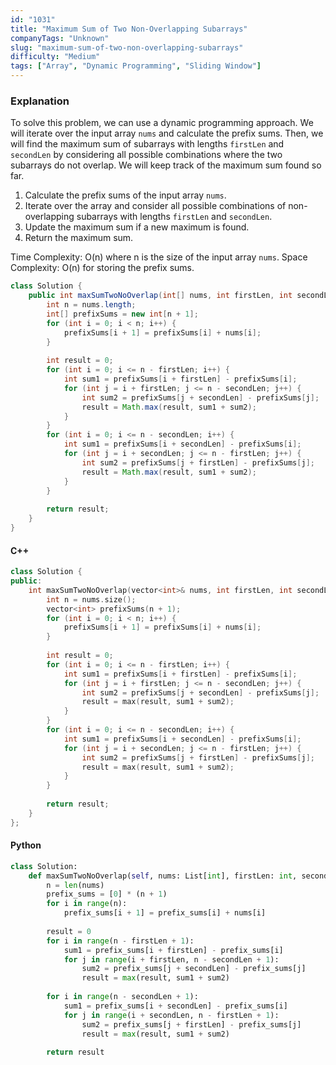 ```yaml
---
id: "1031"
title: "Maximum Sum of Two Non-Overlapping Subarrays"
companyTags: "Unknown"
slug: "maximum-sum-of-two-non-overlapping-subarrays"
difficulty: "Medium"
tags: ["Array", "Dynamic Programming", "Sliding Window"]
---
```


### Explanation
To solve this problem, we can use a dynamic programming approach. We will iterate over the input array `nums` and calculate the prefix sums. Then, we will find the maximum sum of subarrays with lengths `firstLen` and `secondLen` by considering all possible combinations where the two subarrays do not overlap. We will keep track of the maximum sum found so far.

1. Calculate the prefix sums of the input array `nums`.
2. Iterate over the array and consider all possible combinations of non-overlapping subarrays with lengths `firstLen` and `secondLen`.
3. Update the maximum sum if a new maximum is found.
4. Return the maximum sum.

Time Complexity: O(n) where n is the size of the input array `nums`.
Space Complexity: O(n) for storing the prefix sums.

```java
class Solution {
    public int maxSumTwoNoOverlap(int[] nums, int firstLen, int secondLen) {
        int n = nums.length;
        int[] prefixSums = new int[n + 1];
        for (int i = 0; i < n; i++) {
            prefixSums[i + 1] = prefixSums[i] + nums[i];
        }
        
        int result = 0;
        for (int i = 0; i <= n - firstLen; i++) {
            int sum1 = prefixSums[i + firstLen] - prefixSums[i];
            for (int j = i + firstLen; j <= n - secondLen; j++) {
                int sum2 = prefixSums[j + secondLen] - prefixSums[j];
                result = Math.max(result, sum1 + sum2);
            }
        }
        for (int i = 0; i <= n - secondLen; i++) {
            int sum1 = prefixSums[i + secondLen] - prefixSums[i];
            for (int j = i + secondLen; j <= n - firstLen; j++) {
                int sum2 = prefixSums[j + firstLen] - prefixSums[j];
                result = Math.max(result, sum1 + sum2);
            }
        }
        
        return result;
    }
}
```

#### C++
```cpp
class Solution {
public:
    int maxSumTwoNoOverlap(vector<int>& nums, int firstLen, int secondLen) {
        int n = nums.size();
        vector<int> prefixSums(n + 1);
        for (int i = 0; i < n; i++) {
            prefixSums[i + 1] = prefixSums[i] + nums[i];
        }
        
        int result = 0;
        for (int i = 0; i <= n - firstLen; i++) {
            int sum1 = prefixSums[i + firstLen] - prefixSums[i];
            for (int j = i + firstLen; j <= n - secondLen; j++) {
                int sum2 = prefixSums[j + secondLen] - prefixSums[j];
                result = max(result, sum1 + sum2);
            }
        }
        for (int i = 0; i <= n - secondLen; i++) {
            int sum1 = prefixSums[i + secondLen] - prefixSums[i];
            for (int j = i + secondLen; j <= n - firstLen; j++) {
                int sum2 = prefixSums[j + firstLen] - prefixSums[j];
                result = max(result, sum1 + sum2);
            }
        }
        
        return result;
    }
};
```

#### Python
```python
class Solution:
    def maxSumTwoNoOverlap(self, nums: List[int], firstLen: int, secondLen: int) -> int:
        n = len(nums)
        prefix_sums = [0] * (n + 1)
        for i in range(n):
            prefix_sums[i + 1] = prefix_sums[i] + nums[i]
        
        result = 0
        for i in range(n - firstLen + 1):
            sum1 = prefix_sums[i + firstLen] - prefix_sums[i]
            for j in range(i + firstLen, n - secondLen + 1):
                sum2 = prefix_sums[j + secondLen] - prefix_sums[j]
                result = max(result, sum1 + sum2)
        
        for i in range(n - secondLen + 1):
            sum1 = prefix_sums[i + secondLen] - prefix_sums[i]
            for j in range(i + secondLen, n - firstLen + 1):
                sum2 = prefix_sums[j + firstLen] - prefix_sums[j]
                result = max(result, sum1 + sum2)
        
        return result
```
